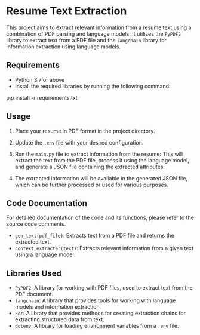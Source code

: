 # Resume Text Extraction

This project aims to extract relevant information from a resume text using a combination of PDF parsing and language models. It utilizes the `PyPDF2` library to extract text from a PDF file and the `langchain` library for information extraction using language models.

## Requirements

- Python 3.7 or above
- Install the required libraries by running the following command:

pip install -r requirements.txt


## Usage

1. Place your resume in PDF format in the project directory.

2. Update the `.env` file with your desired configuration.

3. Run the `main.py` file to extract information from the resume:
        This will extract the text from the PDF file, process it using the language model, and generate a JSON file containing the extracted attributes.

4. The extracted information will be available in the generated JSON file, which can be further processed or used for various purposes.

## Code Documentation

For detailed documentation of the code and its functions, please refer to the source code comments.

- `gen_text(pdf_file)`: Extracts text from a PDF file and returns the extracted text.
- `context_extracter(text)`: Extracts relevant information from a given text using a language model.

## Libraries Used

- `PyPDF2`: A library for working with PDF files, used to extract text from the PDF document.
- `langchain`: A library that provides tools for working with language models and information extraction.
- `kor`: A library that provides methods for creating extraction chains for extracting structured data from text.
- `dotenv`: A library for loading environment variables from a `.env` file.

